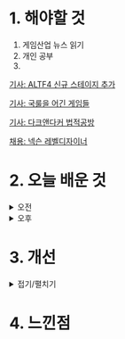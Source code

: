 
# 1. 해야할 것

1. 게임산업 뉴스 읽기 
2. 개인 공부  
3. 

[기사: ALTF4 신규 스테이지 추가](https://www.gamemeca.com/view.php?gid=1749636)

[기사: 국룰을 어긴 게임들](https://www.gamemeca.com/view.php?gid=1749621)

[기사: 다크앤다커 법적공방](https://www.gameple.co.kr/news/articleView.html?idxno=209732)

[채용: 넥슨 레벨디자이너](https://www.gamejob.co.kr/List_GI/GIB_Read.asp?GI_No=242841)



# 2. 오늘 배운 것

<details>
<summary>오전</summary>

## 오늘의 뉴스
### ALTF4 신규 스테이지 추가
![image](https://github.com/JM94Ent/TIL-WIL/assets/143363550/df8057bf-cb6c-4783-9c3e-f425ce09c6a2)
```
개인적으로는 좋아하는 장르의 게임이 아니다.
열받게 만드는 레벨을 잘 짜맞추어 
```

### 국룰을 어긴 게임들
![image](https://github.com/JM94Ent/TIL-WIL/assets/143363550/78d2a0e3-0be1-44d8-b5e2-00d23a8a4d03)
```
슈퍼피플2
시즌2가 아닌 후속작에나 쓰이는 넘버링을 사용하여 새로운 게임인척 돌아왔지만 서비스 종료를 했다.
후속작으로 나올 때 쓰이는 넘버링을 사용했지만 실질적으로는 시즌2였고 별로 바뀐것도 없어서 멸망했다.
시즌2의 좋은 예시는 로스트아크가 떠오른다.
시즌2를 맞이해서 빠른 업데이트와 군단장레이드가 나와서 사람들이 매월 매주 즐길거리가 넘쳐나던 때였으니까

프로젝트 좀보이드, 스타 시티즌
얼리엑세스를 풀지않고 계속해서 유지하고 있는 게임.
프로젝트 좀보이드는 실제로 플레이했을 때 완성된 게임이라고 느꼈다. 모드 지원이나 튜토리얼 등이 좀더 추가되면 좋겠지만
그런 것들 없이도 잘 돌아가니까...
스타 시티즌은 플레이해보진 않았지만 좀보이드와 같이 얼리엑세스를 계속 유지하며 펀딩을 받는 게임이라고 불린다.
만일 이 게임들이 정식 출시를 한다면 얼마나 많이 변할까? 장장 12년이다.

디아블로4
게임 패키지에 정작 게임이 없는 상태
게임 굿즈를 판매하면서 게임이 안들어간 패키지는 앞서서도 있었지만 실제로는 디아블로4가 비싼 정발가와
재미없는 서비스 때문에 욕을먹은게 아닐까?
디아블로4는 정발가가 너무 비싸서 사서 해보고 싶지 않아 그냥 테스트 기간에 잠깐 해봤다.
디아블로3와 뭐가 그렇게 많이 바뀐지 모르겠다는게 내 생각이었다.
크게 변화한게 없이 가격만 오른 상태로 출시해서 이런 취급을 받은 원인일 것이다.

부유천하
점검은 끝이 있다는 걸 부순 게임
점검이 계속이어지다가 개발사가 서비스 종료를 하여 점검이 끝나지않고 게임이 끝나버렸다.
게임 플레이를 해보진 않아서 무슨게임인지는 모르겠지만... 플레이어들 입장에서는 많이 아쉬울 것 같다.

고트 시뮬레이션3
넘버링을 따르지 않은 게임
고트 시뮬레이션 이후 고트 시뮬레이션2가 아닌 3가 나와버렸다.
게임 내용을 떠나서 이런 국룰을 부숨으로써 광고 효과나 재미를 추구한 게 아닐까?
```
### 다크앤다커 법적공방
![image](https://github.com/JM94Ent/TIL-WIL/assets/143363550/eccb21bf-5585-45a0-9793-8bf25653a2e7)
```
회사 내부 프로젝트가 밖으로 나가 게임이 된 사례
회사 프로젝트냐 아니냐라는 시비로 현재 법적 공방이 계속되고 있다.
확실한 판결이 나야 제대로 된 말을 할 수 있겠지만 회사 내에서 시작된 프로젝트는
회사의 개인 소유이다. 그렇지 않으면 뭣하러 월급을 주겠는가?
컨텐츠 주제라서 판결이 나면 이후 정확한 지표가 될 것 같다.
```


</details>


<details>
<summary>오후</summary>


</details>




# 3. 개선


<details>
<summary>접기/펼치기</summary>


</details>



# 4. 느낀점


